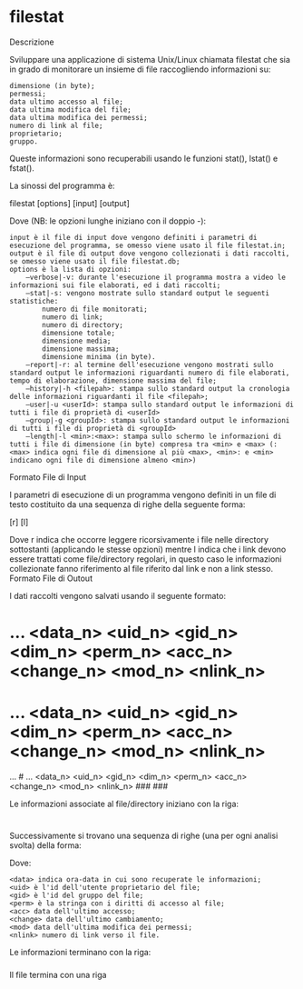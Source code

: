 # filestat

Descrizione

Sviluppare una applicazione di sistema Unix/Linux chiamata filestat che sia in grado di monitorare un insieme di file raccogliendo informazioni su:

    dimensione (in byte);
    permessi;
    data ultimo accesso al file;
    data ultima modifica del file;
    data ultima modifica dei permessi;
    numero di link al file;
    proprietario;
    gruppo.

Queste informazioni sono recuperabili usando le funzioni stat(), lstat() e fstat().

La sinossi del programma è:

filestat [options] [input] [output]

Dove (NB: le opzioni lunghe iniziano con il doppio -):

    input è il file di input dove vengono definiti i parametri di esecuzione del programma, se omesso viene usato il file filestat.in;
    output è il file di output dove vengono collezionati i dati raccolti, se omesso viene usato il file filestat.db;
    options è la lista di opzioni:
        –verbose|-v: durante l'esecuzione il programma mostra a video le informazioni sui file elaborati, ed i dati raccolti;
        –stat|-s: vengono mostrate sullo standard output le seguenti statistiche:
            numero di file monitorati;
            numero di link;
            numero di directory;
            dimensione totale;
            dimensione media;
            dimensione massima;
            dimensione minima (in byte).
        –report|-r: al termine dell'esecuzione vengono mostrati sullo standard output le informazioni riguardanti numero di file elaborati, tempo di elaborazione, dimensione massima del file;
        –history|-h <filepah>: stampa sullo standard output la cronologia delle informazioni riguardanti il file <filepah>;
        –user|-u <userId>: stampa sullo standard output le informazioni di tutti i file di proprietà di <userId>
        –group|-g <groupId>: stampa sullo standard output le informazioni di tutti i file di proprietà di <groupId>
        –length|-l <min>:<max>: stampa sullo schermo le informazioni di tutti i file di dimensione (in byte) compresa tra <min> e <max> (:<max> indica ogni file di dimensione al più <max>, <min>: e <min> indicano ogni file di dimensione almeno <min>)

Formato File di Input

I parametri di esecuzione di un programma vengono definiti in un file di testo costituito da una sequenza di righe della seguente forma:

<path> [r] [l]

Dove r indica che occorre leggere ricorsivamente i file nelle directory sottostanti (applicando le stesse opzioni) mentre l indica che i link devono essere trattati come file/directory regolari, in questo caso le informazioni collezionate fanno riferimento al file riferito dal link e non a link stesso.
Formato File di Outout

I dati raccolti vengono salvati usando il seguente formato:

# <path1> <data1> <uid1> <gid1> <dim1> <perm1> <acc1> <change1> <mod1> <nlink1> … <data_n> <uid_n> <gid_n> <dim_n> <perm_n> <acc_n> <change_n> <mod_n> <nlink_n>

# <path2> <data1> <uid1> <gid1> <dim1> <perm1> <acc1> <change1> <mod1> <nlink1> … <data_n> <uid_n> <gid_n> <dim_n> <perm_n> <acc_n> <change_n> <mod_n> <nlink_n>

… # <pathm> <data1> <uid1> <gid1> <dim1> <perm1> <acc1> <change1> <mod1> <nlink1> … <data_n> <uid_n> <gid_n> <dim_n> <perm_n> <acc_n> <change_n> <mod_n> <nlink_n> ### ###

Le informazioni associate al file/directory <path> iniziano con la riga:

# <path>

Successivamente si trovano una sequenza di righe (una per ogni analisi svolta) della forma:

<data> <uid> <gid> <dim> <perm> <acc> <change> <mod> <nlink>

Dove:

    <data> indica ora-data in cui sono recuperate le informazioni;
    <uid> è l'id dell'utente proprietario del file;
    <gid> è l'id del gruppo del file;
    <perm> è la stringa con i diritti di accesso al file;
    <acc> data dell'ultimo accesso;
    <change> data dell'ultimo cambiamento;
    <mod> data dell'ultima modifica dei permessi;
    <nlink> numero di link verso il file.

Le informazioni terminano con la riga:

###

Il file termina con una riga

###

